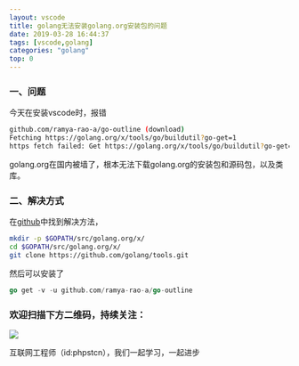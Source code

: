 ```yaml
---
layout: vscode
title: golang无法安装golang.org安装包的问题
date: 2019-03-28 16:44:37
tags: [vscode,golang]
categories: "golang"
top: 0
---
```

### 一、问题
今天在安装vscode时，报错
```bash 
github.com/ramya-rao-a/go-outline (download)
Fetching https://golang.org/x/tools/go/buildutil?go-get=1
https fetch failed: Get https://golang.org/x/tools/go/buildutil?go-get=1: dial tcp 216.239.37.1:443: connect: connection refused
```
golang.org在国内被墙了，根本无法下载golang.org的安装包和源码包，以及类库。
### 二、解决方式
在[github](https://github.com/golang/lint/issues/288)中找到解决方法，

``` bash
mkdir -p $GOPATH/src/golang.org/x/  
cd $GOPATH/src/golang.org/x/
git clone https://github.com/golang/tools.git
```
然后可以安装了
``` go
go get -v -u github.com/ramya-rao-a/go-outline
```


### 欢迎扫描下方二维码，持续关注：
![](http://ww1.sinaimg.cn/large/a616b9a4gy1g4xzv954a4j20760763yo.jpg)

互联网工程师（id:phpstcn），我们一起学习，一起进步
